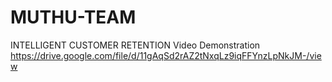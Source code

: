 # MUTHU-TEAM
INTELLIGENT CUSTOMER RETENTION
Video Demonstration https://drive.google.com/file/d/11gAqSd2rAZ2tNxqLz9iqFFYnzLpNkJM-/view
